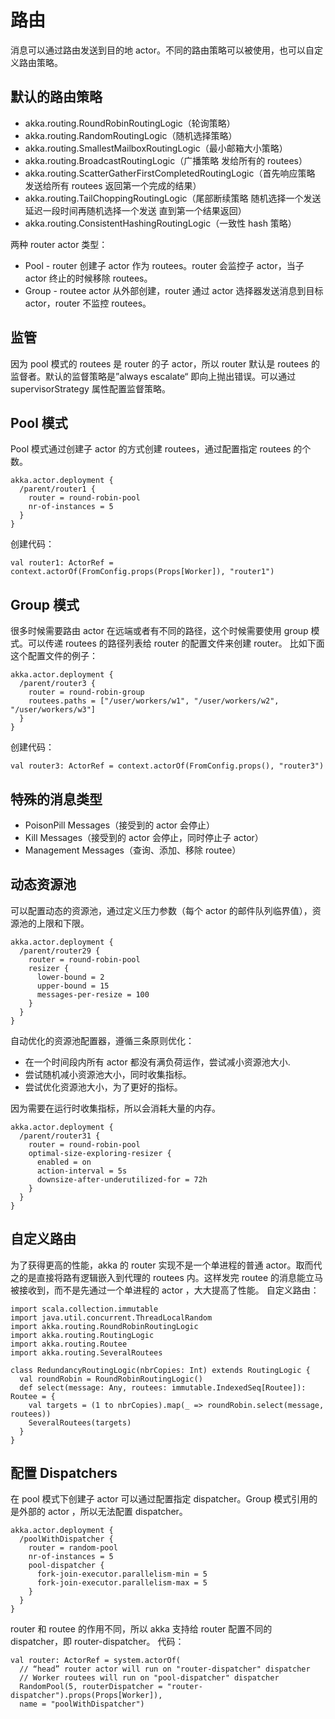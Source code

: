 # 路由
消息可以通过路由发送到目的地 actor。不同的路由策略可以被使用，也可以自定义路由策略。

## 默认的路由策略
- akka.routing.RoundRobinRoutingLogic（轮询策略）
- akka.routing.RandomRoutingLogic（随机选择策略）
- akka.routing.SmallestMailboxRoutingLogic（最小邮箱大小策略）
- akka.routing.BroadcastRoutingLogic（广播策略 发给所有的 routees）
- akka.routing.ScatterGatherFirstCompletedRoutingLogic（首先响应策略 发送给所有 routees 返回第一个完成的结果）
- akka.routing.TailChoppingRoutingLogic（尾部断续策略 随机选择一个发送 延迟一段时间再随机选择一个发送 直到第一个结果返回）
- akka.routing.ConsistentHashingRoutingLogic（一致性 hash 策略）

两种 router actor 类型：
- Pool - router 创建子 actor 作为 routees。router 会监控子 actor，当子 actor 终止的时候移除 routees。
- Group - routee actor 从外部创建，router 通过 actor 选择器发送消息到目标 actor，router 不监控 routees。

## 监管
因为 pool 模式的 routees 是 router 的子 actor，所以 router 默认是 routees 的监督者。默认的监督策略是”always escalate“ 即向上抛出错误。可以通过 supervisorStrategy 属性配置监督策略。

## Pool 模式
Pool 模式通过创建子 actor 的方式创建 routees，通过配置指定 routees 的个数。

```
akka.actor.deployment {
  /parent/router1 {
    router = round-robin-pool
    nr-of-instances = 5
  }
}
```

创建代码：

```
val router1: ActorRef = context.actorOf(FromConfig.props(Props[Worker]), "router1")
```

## Group 模式
很多时候需要路由 actor 在远端或者有不同的路径，这个时候需要使用 group 模式。可以传递 routees 的路径列表给 router 的配置文件来创建 router。
比如下面这个配置文件的例子：

```
akka.actor.deployment {
  /parent/router3 {
    router = round-robin-group
    routees.paths = ["/user/workers/w1", "/user/workers/w2", "/user/workers/w3"]
  }
}
```

创建代码：

```
val router3: ActorRef = context.actorOf(FromConfig.props(), "router3")
```
## 特殊的消息类型
- PoisonPill Messages（接受到的 actor 会停止）
- Kill Messages（接受到的 actor 会停止，同时停止子 actor）
- Management Messages（查询、添加、移除 routee）

## 动态资源池
可以配置动态的资源池，通过定义压力参数（每个 actor 的邮件队列临界值），资源池的上限和下限。

```
akka.actor.deployment {
  /parent/router29 {
    router = round-robin-pool
    resizer {
      lower-bound = 2
      upper-bound = 15
      messages-per-resize = 100
    }
  }
}
```

自动优化的资源池配置器，遵循三条原则优化：
- 在一个时间段内所有 actor 都没有满负荷运作，尝试减小资源池大小.
- 尝试随机减小资源池大小，同时收集指标。
- 尝试优化资源池大小，为了更好的指标。

因为需要在运行时收集指标，所以会消耗大量的内存。

```
akka.actor.deployment {
  /parent/router31 {
    router = round-robin-pool
    optimal-size-exploring-resizer {
      enabled = on
      action-interval = 5s
      downsize-after-underutilized-for = 72h
    }
  }
}
```

## 自定义路由
为了获得更高的性能，akka 的 router 实现不是一个单进程的普通 actor。取而代之的是直接将路有逻辑嵌入到代理的 routees 内。这样发完 routee 的消息能立马被接收到，而不是先通过一个单进程的 actor ，大大提高了性能。
自定义路由：

```
import scala.collection.immutable
import java.util.concurrent.ThreadLocalRandom
import akka.routing.RoundRobinRoutingLogic
import akka.routing.RoutingLogic
import akka.routing.Routee
import akka.routing.SeveralRoutees

class RedundancyRoutingLogic(nbrCopies: Int) extends RoutingLogic {
  val roundRobin = RoundRobinRoutingLogic()
  def select(message: Any, routees: immutable.IndexedSeq[Routee]): Routee = {
    val targets = (1 to nbrCopies).map(_ => roundRobin.select(message, routees))
    SeveralRoutees(targets)
  }
}
```

## 配置 Dispatchers
在 pool 模式下创建子 actor 可以通过配置指定 dispatcher。Group 模式引用的是外部的 actor ，所以无法配置 dispatcher。

```
akka.actor.deployment {
  /poolWithDispatcher {
    router = random-pool
    nr-of-instances = 5
    pool-dispatcher {
      fork-join-executor.parallelism-min = 5
      fork-join-executor.parallelism-max = 5
    }
  }
}
```
router 和 routee 的作用不同，所以 akka 支持给 router 配置不同的 dispatcher，即 router-dispatcher。
代码：

```
val router: ActorRef = system.actorOf(
  // “head” router actor will run on "router-dispatcher" dispatcher
  // Worker routees will run on "pool-dispatcher" dispatcher
  RandomPool(5, routerDispatcher = "router-dispatcher").props(Props[Worker]),
  name = "poolWithDispatcher")
```
